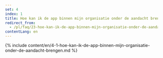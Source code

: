 ```yaml
---
set: 4
index: 1
title: Hoe kan ik de app binnen mijn organisatie onder de aandacht brengen?
redirect_from: 
  - /pl/faq/23-hoe-kan-ik-de-app-binnen-mijn-organisatie-onder-de-aandacht-brengen
contentLang: en
---
```

{% include content/en/4-1-hoe-kan-ik-de-app-binnen-mijn-organisatie-onder-de-aandacht-brengen.md %}
